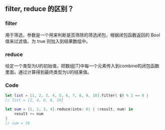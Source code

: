 ## filter, reduce 的区别？

### filter

用于筛选，参数是一个用来判断是否筛除的筛选闭包，根据闭包函数返回的 Bool 值来过滤值。为 true 则加入到结果数组中。



### reduce

给定一个类型为U的初始值，把数组[T]中每一个元素传入到combine的闭包函数里面，通过计算得到最终类型为U的结果值。



### Code

```swift
let list = [1, 2, 3, 4, 5, 6, 7, 8, 9, 10].filter{ $0 % 2 == 0 }
// list = [2, 4, 6, 8, 10]

let sum = [1, 2, 3, 4].reduce(into: 0) { (result, num) in
    result += num
}
// sum = 10
```

